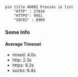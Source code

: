 
```mermaid
pie title 40085 Proxies in list
    "HTTP" : 27834
    "HTTPS": 9951
    "SOCKS" : 8969
```

### Some Info
#### Average Timeout

- mixed: 4.0s
- http: 2.3s
- https: 8.2s
- socks: 6.4s